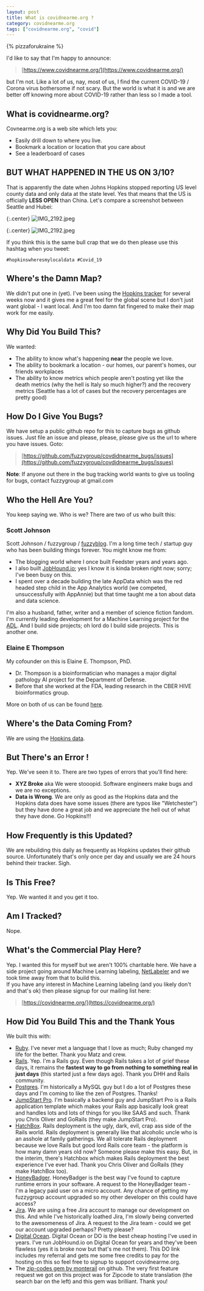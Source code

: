 ```yaml
---
layout: post
title: What is covidnearme.org ?
category: covidnearme.org
tags: ["covidnearme.org", "covid"]
---
```

{% pizzaforukraine  %}

I'd like to say that I'm happy to announce:

> [https://www.covidnearme.org/](https://www.covidnearme.org/)

but I'm not.  Like a lot of us, nay, most of us, I find the current COVID-19 / Corona virus bothersome if not scary.  But the world is what it is and we are better off knowing more about COVID-19 rather than less so I made a tool.

## What is covidnearme.org?

Covnearme.org is a web site which lets you:

* Easily drill down to where you live.
* Bookmark a location or location that you care about
* See a leaderboard of cases

## <a name="hopkinswheresmylocaldata"></a>BUT WHAT HAPPENED IN THE US ON 3/10?

That is apparently the date when Johns Hopkins stopped reporting US level county data and only data at the state level.  Yes that means that the US is officially **LESS OPEN** than China.  Let's compare a screenshot between Seattle and Hubei:

{:.center}
![IMG_2192.jpeg](/blog/assets/china.png)


{:.center}
![IMG_2192.jpeg](/blog/assets/seattle.png)

If you think this is the same bull crap that we do then please use this hashtag when you tweet:

    #hopkinswheresmylocaldata #Covid_19 

## Where's the Damn Map?

We didn't put one in (yet).  I've been using the [Hopkins tracker](https://gisanddata.maps.arcgis.com/apps/opsdashboard/index.html#/bda7594740fd40299423467b48e9ecf6) for several weeks now and it gives me a great feel for the global scene but I don't just want global - I want local.  And I'm too damn fat fingered to make their map work for me easily.

## Why Did You Build This?

We wanted:

* The ability to know what's happening **near** the people we love.
* The ability to bookmark a location - our homes, our parent's homes, our friends workplaces
* The ability to know metrics which people aren't posting yet like the death metrics (why the hell is Italy so much higher?) and the recovery metrics (Seattle has a lot of cases but the recovery percentages are pretty good)

## How Do I Give You Bugs?

We have setup a public github repo for this to capture bugs as github issues.  Just file an issue and please, please, please give us the url to where you have issues. Goto:

> [https://github.com/fuzzygroup/covdidnearme_bugs/issues](https://github.com/fuzzygroup/covdidnearme_bugs/issues)

**Note**: If anyone out there in the bug tracking world wants to give us tooling for bugs, contact fuzzygroup at gmail.com

## Who the Hell Are You?

You keep saying we. Who is we?  There are two of us who built this:

### Scott Johnson

Scott Johnson / fuzzygroup / [fuzzyblog](https://www.fuzzyblog.io/blog/).  I'm a long time tech / startup guy who has been building things forever.  You might know me from:

* The blogging world where I once built Feedster years and years ago. 
* I also built [JobHound.io](https://www.jobhound.io); yes I know it is kinda broken right now; sorry; I've been busy on this.  
* I spent over a decade building the late AppData which was the red headed step child in the App Analytics world (we competed, unsuccessfully with AppAnnie) but that time taught me a ton about data and data science.

I'm also a husband, father, writer and a member of science fiction fandom.  I'm currently leading development for a Machine Learning project for the [ADL](https://www.adl.org/).  And I build side projects; oh lord do I build side projects.  This is another one.

### Elaine E Thompson

My cofounder on this is Elaine E. Thompson, PhD. 

* Dr. Thompson is a bioinformatician who manages a major digital pathology AI project for the Department of Defense. 
* Before that she worked at the FDA, leading research in the CBER HIVE bioinformatics group.  

More on both of us can be found [here](http://covidnearme.org/about).

## Where's the Data Coming From?

We are using the [Hopkins data](https://github.com/CSSEGISandData/COVID-19/tree/master/csse_covid_19_data).

## But There's an Error !

Yep.  We've seen it to.  There are two types of errors that you'll find here:

* **XYZ Broke** aka We were stooopid.  Software engineers make bugs and we are no exceptions.
* **Data is Wrong**.  We are only as good as the Hopkins data and the Hopkins data does have some issues (there are typos like "Wetchester") but they have done a great job and we appreciate the hell out of what they have done.  Go Hopkins!!!

## How Frequently is this Updated?

We are rebuilding this daily as frequently as Hopkins updates their github source.  Unfortunately that's only once per day and usually we are 24 hours behind their tracker.  Sigh.

## Is This Free?

Yep.  We wanted it and you get it too.

## Am I Tracked?

Nope.  

## What's the Commercial Play Here?

Yep. I wanted this for myself but we aren't 100% charitable here.  We have a side project going around Machine Learning labeling, [NetLabeler](https://www.netlabler.com) and we took time away from that to build this.  
If you have any interest in Machine Learning labeling (and you likely don't and that's ok) then please signup for our mailing list here:

> [https://covidnearme.org/](https://covidnearme.org/)

## How Did You Build This and the Thank Yous

We built this with:

* [Ruby](https://www.ruby-lang.org/en/).  I've never met a language that I love as much; Ruby changed my life for the better.  Thank you Matz and crew.
* [Rails](https://rubyonrails.org/).  Yep.  I'm a Rails guy.  Even though Rails takes a lot of grief these days, it remains the **fastest way to go from nothing to something real in just days** (this started just a few days ago).  Thank you DHH and Rails community.
* [Postgres](https://www.postgresql.org/).  I'm historically a MySQL guy but I do a lot of Postgres these days and I'm coming to like the zen of Postgres.  Thanks!
* [JumpStart Pro](https://jumpstartrails.com/).  I'm basically a backend guy and JumpStart Pro is a Rails application template which makes your Rails app basically look great and handles lots and lots of things for you like SAAS and such.  Thank you Chris Oliver and GoRails (they make JumpStart Pro).
* [HatchBox](https://www.hatchbox.io/).  Rails deployment is the ugly, dark, evil, crap ass side of the Rails world.  Rails deployment is generally like that alcoholic uncle who is an asshole at family gatherings.  We all tolerate Rails deployment because we love Rails but good lord Rails core team - the platform is how many damn years old now?  Someone please make this easy.  But, in the interim, there's Hatchbox which makes Rails deployment the best experience I've ever had. Thank you Chris Oliver and GoRails (they make HatchBox too).
* [HoneyBadger](https://www.honeybadger.io/).  HoneyBadger is the best way I've found to capture runtime errors in your software.  A request to the HoneyBadger team - I'm a legacy paid user on a micro account.  Any chance of getting my fuzzygroup account upgraded so my other developer on this could have access?
* [Jira](https://www.atlassian.com/software/jira).  We are using a free Jira account to manage our development on this.  And while I've historically loathed Jira, I'm slowly being converted to the awesomeness of Jira.  A request to the Jira team - could we get our account upgraded perhaps?  Pretty please?
* [Digital Ocean](https://m.do.co/c/7942f29e0585).  Digital Ocean or DO is the best cheap hosting I've used in years.  I've run JobHound.io on Digital Ocean for years and they've been flawless (yes it is broke now but that's me not them).  This DO link includes my referral and gets me some free credits to pay for the hosting on this so feel free to signup to support covidnearme.org.
* The [zip-codes gem by monterail](https://github.com/monterail/zip-codes) on github. The very first feature request we got on this project was for Zipcode to state translation (the search bar on the left) and this gem was brilliant.  Thank you!
